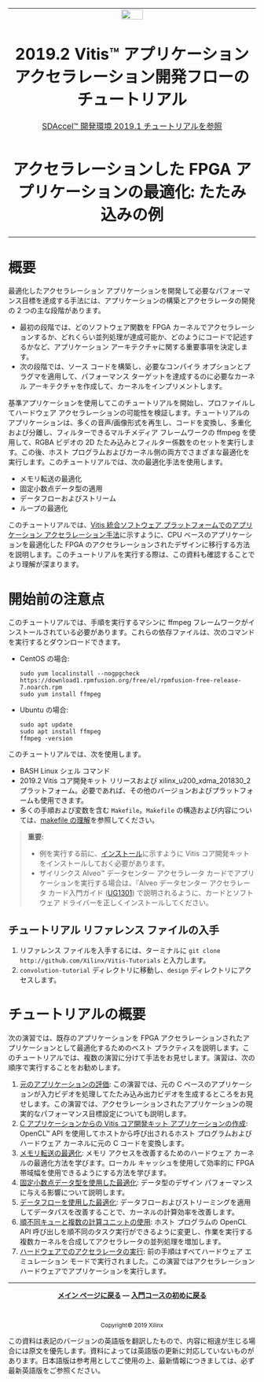 <table>
 <tr>
   <td align="center"><img src="https://japan.xilinx.com/content/dam/xilinx/imgs/press/media-kits/corporate/xilinx-logo.png" width="30%"/><h1>2019.2 Vitis™ アプリケーション アクセラレーション開発フローのチュートリアル</h1><a href="https://github.com/Xilinx/SDAccel-Tutorials/branches/all">SDAccel™ 開発環境 2019.1 チュートリアルを参照</a></td>
 </tr>
 <tr>
 <td align="center"><h1>アクセラレーションした FPGA アプリケーションの最適化: たたみ込みの例</td>
 </tr>
</table>

# 概要

最適化したアクセラレーション アプリケーションを開発して必要なパフォーマンス目標を達成する手法には、アプリケーションの構築とアクセラレータの開発の 2 つの主な段階があります。

* 最初の段階では、どのソフトウェア関数を FPGA カーネルでアクセラレーションするか、どれくらい並列処理が達成可能か、どのようにコードで記述するかなど、アプリケーション アーキテクチャに関する重要事項を決定します。
* 次の段階では、ソース コードを構築し、必要なコンパイラ オプションとプラグマを適用して、パフォーマンス ターゲットを達成するのに必要なカーネル アーキテクチャを作成して、カーネルをインプリメントします。

基準アプリケーションを使用してこのチュートリアルを開始し、プロファイルしてハードウェア アクセラレーションの可能性を検証します。チュートリアルのアプリケーションは、多くの音声/画像形式を再生し、コードを変換し、多重化および分離し、フィルターできるマルチメディア フレームワークの ffmpeg を使用して、RGBA ビデオの 2D たたみ込みとフィルター係数をのセットを実行します。この後、ホスト プログラムおよびカーネル側の両方でさまざまな最適化を実行します。このチュートリアルでは、次の最適化手法を使用します。

* メモリ転送の最適化
* 固定小数点データ型の適用
* データフローおよびストリーム
* ループの最適化

このチュートリアルでは、[Vitis 統合ソフトウェア プラットフォームでのアプリケーション アクセラレーション手法](https://japan.xilinx.com/html_docs/xilinx2019_2/vitis_doc/Chunk1821279816.html#wgb1568690490380)に示すように、CPU ベースのアプリケーションを最適化した FPGA のアクセラレーションされたデザインに移行する方法を説明します。このチュートリアルを実行する際は、この資料も確認することでより理解が深まります。

# 開始前の注意点

このチュートリアルでは、手順を実行するマシンに ffmpeg フレームワークがインストールされている必要があります。これらの依存ファイルは、次のコマンドを実行するとダウンロードできます。

* CentOS の場合:

  ```
  sudo yum localinstall --nogpgcheck https://download1.rpmfusion.org/free/el/rpmfusion-free-release-7.noarch.rpm
  sudo yum install ffmpeg
  ```

* Ubuntu の場合:

  ```
  sudo apt update
  sudo apt install ffmpeg
  ffmpeg -version
  ```

このチュートリアルでは、次を使用します。

* BASH Linux シェル コマンド
* 2019.2 Vitis コア開発キット リリースおよび xilinx\_u200\_xdma\_201830\_2 プラットフォーム。必要であれば、その他のバージョンおよびプラットフォームも使用できます。
* 多くの手順および変数を含む `Makefile`。`Makefile` の構造および内容については、[makefile の理解](./HowToRunTutorial.md)を参照してください。

> **重要:**
>
> * 例を実行する前に、[インストール](https://japan.xilinx.com/html_docs/xilinx2019_2/vitis_doc/vhc1571429852245.html)に示すように Vitis コア開発キットをインストールしておく必要があります。
> * ザイリンクス Alveo™ データセンター アクセラレータ カードでアプリケーションを実行する場合は、『Alveo データセンター アクセラレータ カード入門ガイド ([UG1301](https://japan.xilinx.com/support/documentation/boards_and_kits/accelerator-cards/ug1301-getting-started-guide-alveo-accelerator-cards.pdf)) で説明されるように、カードとソフトウェア ドライバーを正しくインストールしてください。

## チュートリアル リファレンス ファイルの入手

1. リファレンス ファイルを入手するには、ターミナルに `git clone http://github.com/Xilinx/Vitis-Tutorials` と入力します。
2. `convolution-tutorial` ディレクトリに移動し、`design` ディレクトリにアクセスします。

# チュートリアルの概要

次の演習では、既存のアプリケーションを FPGA アクセラレーションされたアプリケーションとして最適化するためのベスト プラクティスを説明します。このチュートリアルでは、複数の演習に分けて手法をお見せします。演習は、次の順序で実行することをお勧めします。

1. [元のアプリケーションの評価](RunOriginalCode.md): この演習では、元の C ベースのアプリケーションが入力ビデオを処理してたたみ込み出力ビデオを生成するところをお見せします。この演習では、アクセラレーションされたアプリケーションの現実的なパフォーマンス目標設定についても説明します。
2. [C アプリケーションからの Vitis コア開発キット アプリケーションの作成](baseline.md): OpenCL™ API を使用してホストから呼び出されるホスト プログラムおよびハードウェア カーネルに元の C コードを変換します。
3. [メモリ転送の最適化](localbuf.md): メモリ アクセスを改善するためのハードウェア カーネルの最適化方法を学びます。ローカル キャッシュを使用して効率的に FPGA 帯域幅を使用できるようにする方法を学びます。
4. [固定小数点データ型を使用した最適化](fixedtype.md): データ型のデザイン パフォーマンスに与える影響について説明します。
5. [データフローを使用した最適化](dataflow.md): データフローおよびストリーミングを適用してデータパスを改善することで、カーネルの計算効率を改善します。
6. [順不同キューと複数の計算ユニットの使用](multi-CU.md): ホスト プログラムの OpenCL API 呼び出しを順不同のタスク実行ができるように変更し、作業を実行する複数カーネルを合成してアクセラレータの並列処理を増加します。
7. [ハードウェアでのアクセラレータの実行](RunOnHardware.md): 前の手順はすべてハードウェア エミュレーション モードで実行されました。この演習ではアクセラレーション ハードウェアでアプリケーションを実行します。</br>

<hr/>
<p align= center><b><a href="../../README.md">メイン ページに戻る</a> &mdash; <a href="../../docs/vitis-getting-started/README.md">入門コースの初めに戻る</a></b></p></br><p align="center"><sup>Copyright&copy; 2019 Xilinx</sup></p>

この資料は表記のバージョンの英語版を翻訳したもので、内容に相違が生じる場合には原文を優先します。資料によっては英語版の更新に対応していないものがあります。日本語版は参考用としてご使用の上、最新情報につきましては、必ず最新英語版をご参照ください。

